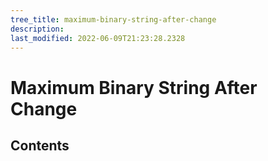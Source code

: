 ```yaml
---
tree_title: maximum-binary-string-after-change
description: 
last_modified: 2022-06-09T21:23:28.2328
---
```


# Maximum Binary String After Change

## Contents
